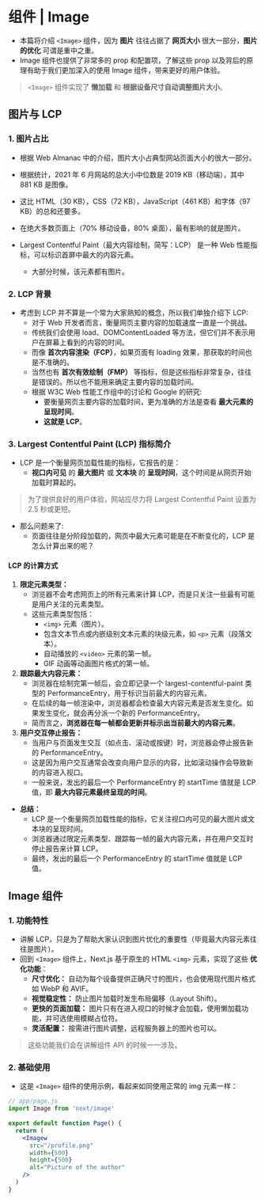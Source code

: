 # 组件 | Image

- 本篇将介绍 `<Image>` 组件，因为 **图片** 往往占据了 **网页大小** 很大一部分，**图片的优化** 可谓是重中之重。
- Image 组件也提供了非常多的 prop 和配置项，了解这些 prop 以及背后的原理有助于我们更加深入的使用 Image 组件，带来更好的用户体验。

> `<Image>` 组件实现了 **懒加载** 和 **根据设备尺寸自动调整图片大小**。

## 图片与 LCP

### 1. 图片占比

- 根据 Web Almanac 中的介绍，图片大小占典型网站页面大小的很大一部分。
- 根据统计，2021 年 6 月网站的总大小中位数是 2019 KB（移动端），其中 881 KB 是图像。
- 这比 HTML（30 KB），CSS（72 KB），JavaScript（461 KB）和字体（97 KB）的总和还要多。

- 在绝大多数页面上（70% 移动设备，80% 桌面），最有影响的就是图片。
- Largest Contentful Paint（最大内容绘制，简写：LCP） 是一种 Web 性能指标，可以标识首屏中最大的内容元素。
  - 大部分时候，该元素都有图片。

### 2. LCP 背景

- 考虑到 LCP 并不算是一个常为大家熟知的概念，所以我们单独介绍下 LCP:
  - 对于 Web 开发者而言，衡量网页主要内容的加载速度一直是一个挑战。
  - 传统我们会使用 load、DOMContentLoaded 等方法，但它们并不表示用户在屏幕上看到的内容的时间。
  - 而像 **首次内容渲染（FCP）**，如果页面有 loading 效果，那获取的时间也是不准确的。
  - 当然也有 **首次有效绘制（FMP）** 等指标，但是这些指标非常复杂，往往是错误的。所以也不能用来确定主要内容的加载时间。
  - 根据 W3C Web 性能工作组中的讨论和 Google 的研究:
    - 要衡量网页主要内容的加载时间，更为准确的方法是查看 **最大元素的呈现时间**。
    - **这就是 LCP**。

### 3. Largest Contentful Paint (LCP) 指标简介

- LCP 是一个衡量网页加载性能的指标，它报告的是：
  - **视口内可见** 的 **最大图片** 或 **文本块** 的 **呈现时间**，这个时间是从网页开始加载时算起的。

> 为了提供良好的用户体验，网站应尽力将 Largest Contentful Paint 设置为 2.5 秒或更短。

- 那么问题来了:
  - 页面往往是分阶段加载的，网页中最大元素可能是在不断变化的，LCP 是怎么计算出来的呢？

#### LCP 的计算方式

1. **限定元素类型：**
   - 浏览器不会考虑网页上的所有元素来计算 LCP，而是只关注一些最有可能是用户关注的元素类型。
   - 这些元素类型包括：
     - `<img>` 元素（图片）。
     - 包含文本节点或内嵌级别文本元素的块级元素，如 `<p>` 元素（段落文本）。
     - 自动播放的 `<video>` 元素的第一帧。
     - GIF 动画等动画图片格式的第一帧。
2. **跟踪最大内容元素：**
   - 浏览器在绘制完第一帧后，会立即记录一个 largest-contentful-paint 类型的 PerformanceEntry，用于标识当前最大的内容元素。
   - 在后续的每一帧渲染中，浏览器都会检查最大内容元素是否发生变化。如果发生变化，就会再分派一个新的 PerformanceEntry。
   - 简而言之，**浏览器在每一帧都会更新并标示出当前最大的内容元素**。
3. **用户交互停止报告：**
   - 当用户与页面发生交互（如点击、滚动或按键）时，浏览器会停止报告新的 PerformanceEntry。
   - 这是因为用户交互通常会改变向用户显示的内容，比如滚动操作会导致新的内容进入视口。
   - 一般来说，发出的最后一个 PerformanceEntry 的 startTime 值就是 LCP 值，即 **最大内容元素最终呈现的时间**。

- **总结：**
  - LCP 是一个衡量网页加载性能的指标，它关注视口内可见的最大图片或文本块的呈现时间。
  - 浏览器通过限定元素类型、跟踪每一帧的最大内容元素，并在用户交互时停止报告来计算 LCP。
  - 最终，发出的最后一个 PerformanceEntry 的 startTime 值就是 LCP 值。

## Image 组件

### 1. 功能特性

- 讲解 LCP，只是为了帮助大家认识到图片优化的重要性（毕竟最大内容元素往往是图片）。
- 回到 `<Image>` 组件上，Next.js 基于原生的 HTML `<img>` 元素，实现了这些 **优化功能**：
  - **尺寸优化：** 自动为每个设备提供正确尺寸的图片，也会使用现代图片格式如 WebP 和 AVIF。
  - **视觉稳定性：** 防止图片加载时发生布局偏移（Layout Shift）。
  - **更快的页面加载：** 图片只有在进入视口的时候才会加载，使用懒加载功能，并可选使用模糊占位符。
  - **灵活配置：** 按需进行图片调整，远程服务器上的图片也可以。

> 这些功能我们会在讲解组件 API 的时候一一涉及。

### 2. 基础使用

- 这是 `<Image>` 组件的使用示例，看起来如同使用正常的 img 元素一样：

```jsx
// app/page.js
import Image from 'next/image'
 
export default function Page() {
  return (
    <Imagew
      src="/profile.png"
      width={500}
      height={500}
      alt="Picture of the author"
    />
  )
}
```
